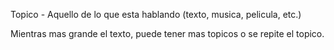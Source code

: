 

Topico - Aquello de lo que esta hablando (texto, musica, pelicula, etc.)

Mientras mas grande el texto, puede tener mas topicos o se repite el topico.

